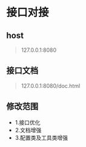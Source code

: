 # 接口对接
## host
> 127.0.0.1:8080

## 接口文档
> 127.0.0.1:8080/doc.html

## 修改范围
* 1.接口优化
* 2.文档增强
* 3.配置类及工具类增强

